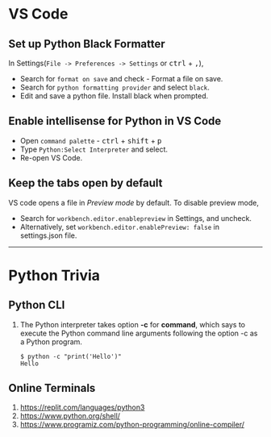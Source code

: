 # VS Code

## Set up Python Black Formatter
In Settings(`File -> Preferences -> Settings` or <kbd>ctrl</kbd> + <kbd>,</kbd>),
* Search for `format on save` and check - Format a file on save. 
* Search for `python formatting provider` and select `black`.
* Edit and save a python file. Install black when prompted.

## Enable intellisense for Python in VS Code
* Open `command palette` - <kbd>ctrl</kbd> + <kbd>shift</kbd> + <kbd>p</kbd>
* Type `Python:Select Interpreter` and select.
* Re-open VS Code.

## Keep the tabs open by default
VS code opens a file in *Preview mode* by default. 
To disable preview mode, 
* Search for `workbench.editor.enablepreview` in Settings, and uncheck.
* Alternatively, set `workbench.editor.enablePreview: false` in settings.json file.

---
# Python Trivia

## Python CLI
1. The Python interpreter takes option **-c** for **command**, which says to execute the Python command line arguments following the option -c as a Python program.
    ```shell
    $ python -c "print('Hello')"
    Hello
    ```

## Online Terminals
1. https://replit.com/languages/python3
2. https://www.python.org/shell/
3. https://www.programiz.com/python-programming/online-compiler/